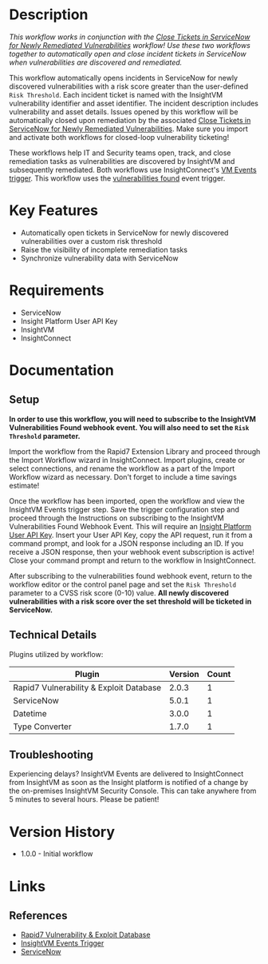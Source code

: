 # Description

*This workflow works in conjunction with the [Close Tickets in ServiceNow for Newly Remediated Vulnerabilities](https://extensions.rapid7.com/extension/Close_Tickets_in_ServiceNow_for_Newly_Remediated_Vulns) workflow! Use these two workflows together to automatically open and close incident tickets in ServiceNow when vulnerabilities are discovered and remediated.*

This workflow automatically opens incidents in ServiceNow for newly discovered vulnerabilities with a risk score greater than the user-defined `Risk Threshold`. Each incident ticket is named with the InsightVM vulnerability identifier and asset identifier. The incident description includes vulnerability and asset details. Issues opened by this workflow will be automatically closed upon remediation by the associated [Close Tickets in ServiceNow for Newly Remediated Vulnerabilities](https://extensions.rapid7.com/extension/Close_Tickets_in_ServiceNow_for_Newly_Remediated_Vulns). Make sure you import and activate both workflows for closed-loop vulnerability ticketing!

These workflows help IT and Security teams open, track, and close remediation tasks as vulnerabilities are discovered by InsightVM and subsequently remediated. Both workflows use InsightConnect's [VM Events trigger](https://docs.rapid7.com/insightconnect/set-up-an-insightvm-events-trigger). This workflow uses the [vulnerabilities found](https://docs.rapid7.com/insightconnect/set-up-an-insightvm-events-trigger#vulnerabilities-found) event trigger.

# Key Features

* Automatically open tickets in ServiceNow for newly discovered vulnerabilities over a custom risk threshold
* Raise the visibility of incomplete remediation tasks
* Synchronize vulnerability data with ServiceNow

# Requirements

* ServiceNow
* Insight Platform User API Key
* InsightVM
* InsightConnect

# Documentation

## Setup

**In order to use this workflow, you will need to subscribe to the InsightVM Vulnerabilities Found webhook event. You will also need to set the `Risk Threshold` parameter.**

Import the workflow from the Rapid7 Extension Library and proceed through the Import Workflow wizard in InsightConnect. Import plugins, create or select connections, and rename the workflow as a part of the Import Workflow wizard as necessary. Don't forget to include a time savings estimate!

Once the workflow has been imported, open the workflow and view the InsightVM Events trigger step. Save the trigger configuration step and proceed through the Instructions on subscribing to the InsightVM Vulnerabilities Found Webhook Event. This will require an [Insight Platform User API Key](https://docs.rapid7.com/insight/managing-platform-api-keys#generating-a-user-key). Insert your User API Key, copy the API request, run it from a command prompt, and look for a JSON response including an ID. If you receive a JSON response, then your webhook event subscription is active! Close your command prompt and return to the workflow in InsightConnect.

After subscribing to the vulnerabilities found webhook event, return to the workflow editor or the control panel page and set the `Risk Threshold` parameter to a CVSS risk score (0-10) value. **All newly discovered vulnerabilities with a risk score over the set threshold will be ticketed in ServiceNow.**

## Technical Details

Plugins utilized by workflow:

|Plugin|Version|Count|
|----|----|--------|
|Rapid7 Vulnerability & Exploit Database|2.0.3|1|
|ServiceNow|5.0.1|1|
|Datetime|3.0.0|1|
|Type Converter|1.7.0|1|

## Troubleshooting

Experiencing delays? InsightVM Events are delivered to InsightConnect from InsightVM as soon as the Insight platform is notified of a change by the on-premises InsightVM Security Console. This can take anywhere from 5 minutes to several hours. Please be patient!

# Version History

* 1.0.0 - Initial workflow

# Links

## References

* [Rapid7 Vulnerability & Exploit Database](https://rapid7.com/db)
* [InsightVM Events Trigger](https://docs.rapid7.com/insightconnect/set-up-an-insightvm-events-trigger)
* [ServiceNow](https://www.servicenow.com/)

